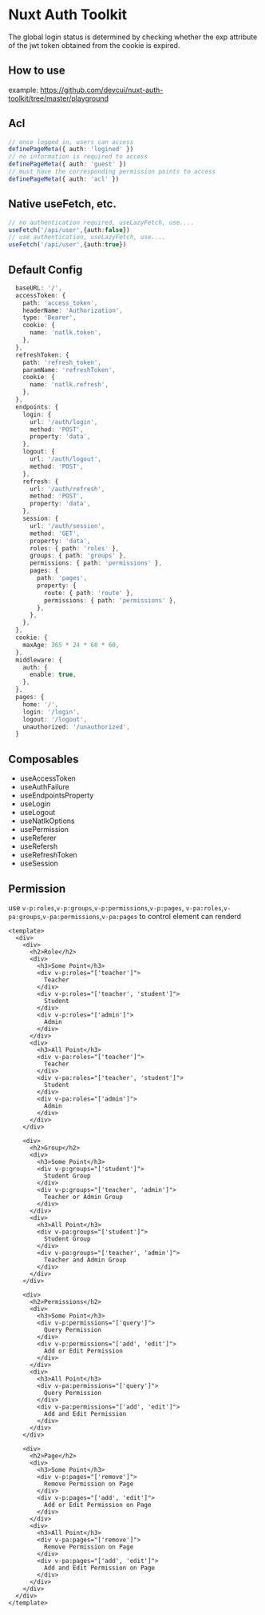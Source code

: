 # Nuxt Auth Toolkit

The global login status is determined by checking whether the exp attribute of the jwt token obtained from the cookie is expired.

## How to use

example: https://github.com/devcui/nuxt-auth-toolkit/tree/master/playground


## Acl

```ts
// once logged in, users can access
definePageMeta({ auth: 'logined' })
// no information is required to access
definePageMeta({ auth: 'guest' })
// must have the corresponding permission points to access
definePageMeta({ auth: 'acl' })
```

## Native useFetch, etc.

```ts
// no authentication required, useLazyFetch, use....
useFetch('/api/user',{auth:false})
// use authentication, useLazyFetch, use....
useFetch('/api/user',{auth:true})
```

## Default Config

```ts
  baseURL: '/',
  accessToken: {
    path: 'access_token',
    headerName: 'Authorization',
    type: 'Bearer',
    cookie: {
      name: 'natlk.token',
    },
  },
  refreshToken: {
    path: 'refresh_token',
    paramName: 'refreshToken',
    cookie: {
      name: 'natlk.refresh',
    },
  },
  endpoints: {
    login: {
      url: '/auth/login',
      method: 'POST',
      property: 'data',
    },
    logout: {
      url: '/auth/logout',
      method: 'POST',
    },
    refresh: {
      url: '/auth/refresh',
      method: 'POST',
      property: 'data',
    },
    session: {
      url: '/auth/session',
      method: 'GET',
      property: 'data',
      roles: { path: 'roles' },
      groups: { path: 'groups' },
      permissions: { path: 'permissions' },
      pages: {
        path: 'pages',
        property: {
          route: { path: 'route' },
          permissions: { path: 'permissions' },
        },
      },
    },
  },
  cookie: {
    maxAge: 365 * 24 * 60 * 60,
  },
  middleware: {
    auth: {
      enable: true,
    },
  },
  pages: {
    home: '/',
    login: '/login',
    logout: '/logout',
    unauthorized: '/unauthorized',
  }
```

## Composables

- useAccessToken
- useAuthFailure
- useEndpointsProperty
- useLogin
- useLogout
- useNatlkOptions
- usePermission
- useReferer
- useRefersh
- useRefreshToken
- useSession


## Permission


use `v-p:roles`,`v-p:groups`,`v-p:permissions`,`v-p:pages`, `v-pa:roles`,`v-pa:groups`,`v-pa:permissions`,`v-pa:pages` to control element can renderd

```
<template>
  <div>
    <div>
      <h2>Role</h2>
      <div>
        <h3>Some Point</h3>
        <div v-p:roles="['teacher']">
          Teacher
        </div>
        <div v-p:roles="['teacher', 'student']">
          Student
        </div>
        <div v-p:roles="['admin']">
          Admin
        </div>
      </div>
      <div>
        <h3>All Point</h3>
        <div v-pa:roles="['teacher']">
          Teacher
        </div>
        <div v-pa:roles="['teacher', 'student']">
          Student
        </div>
        <div v-pa:roles="['admin']">
          Admin
        </div>
      </div>
    </div>

    <div>
      <h2>Group</h2>
      <div>
        <h3>Some Point</h3>
        <div v-p:groups="['student']">
          Student Group
        </div>
        <div v-p:groups="['teacher', 'admin']">
          Teacher or Admin Group
        </div>
      </div>
      <div>
        <h3>All Point</h3>
        <div v-pa:groups="['student']">
          Student Group
        </div>
        <div v-pa:groups="['teacher', 'admin']">
          Teacher and Admin Group
        </div>
      </div>
    </div>

    <div>
      <h2>Permissions</h2>
      <div>
        <h3>Some Point</h3>
        <div v-p:permissions="['query']">
          Query Permission
        </div>
        <div v-p:permissions="['add', 'edit']">
          Add or Edit Permission
        </div>
      </div>
      <div>
        <h3>All Point</h3>
        <div v-pa:permissions="['query']">
          Query Permission
        </div>
        <div v-pa:permissions="['add', 'edit']">
          Add and Edit Permission
        </div>
      </div>
    </div>

    <div>
      <h2>Page</h2>
      <div>
        <h3>Some Point</h3>
        <div v-p:pages="['remove']">
          Remove Permission on Page
        </div>
        <div v-p:pages="['add', 'edit']">
          Add or Edit Permission on Page
        </div>
      </div>
      <div>
        <h3>All Point</h3>
        <div v-pa:pages="['remove']">
          Remove Permission on Page
        </div>
        <div v-pa:pages="['add', 'edit']">
          Add and Edit Permission on Page
        </div>
      </div>
    </div>
  </div>
</template>
```

